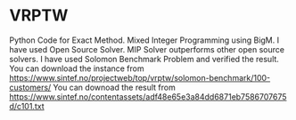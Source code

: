 # VRPTW
Python Code for Exact Method. Mixed Integer Programming using BigM. 
I have used Open Source Solver. MIP Solver outperforms other open source solvers.
I have used Solomon Benchmark Problem and verified the result. 
You can download the instance from https://www.sintef.no/projectweb/top/vrptw/solomon-benchmark/100-customers/
You can downoad the result from https://www.sintef.no/contentassets/adf48e65e3a84dd6871eb7586707675d/c101.txt



